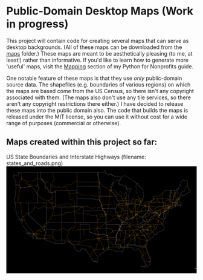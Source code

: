 # Public-Domain Desktop Maps (Work in progress)

This project will contain code for creating several maps that can serve as desktop backgrounds. (All of these maps can be downloaded from the [maps](https://github.com/kburchfiel/desktop_maps/tree/main/maps) folder.) These maps are meant to be aesthetically pleasing (to me, at least!) rather than informative. If you'd like to learn how to generate more 'useful' maps, visit the [Mapping](https://github.com/kburchfiel/pfn/tree/main/Mapping) section of my Python for Nonprofits guide.

One notable feature of these maps is that they use *only* public-domain source data. The shapefiles (e.g. boundaries of various regions) on which the maps are based come from the US Census, so there isn't any copyright associated with them. (The maps also don't use any tile services, so there aren't any copyright restrictions there either.) I have decided to release these maps into the public domain also. The code that builds the maps is released under the MIT license, so you can use it without cost for a wide range of purposes (commercial or otherwise).


## Maps created within this project so far:


US State Boundaries and Interstate Highways (filename: states_and_roads.png)
<img src="https://raw.githubusercontent.com/kburchfiel/desktop_maps/main/maps/states_and_roads.png" width="1000"/>
